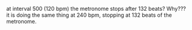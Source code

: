 at interval 500 (120 bpm) the metronome stops after 132 beats? Why???  
it is doing the same thing at 240 bpm, stopping at 132 beats of the metronome.